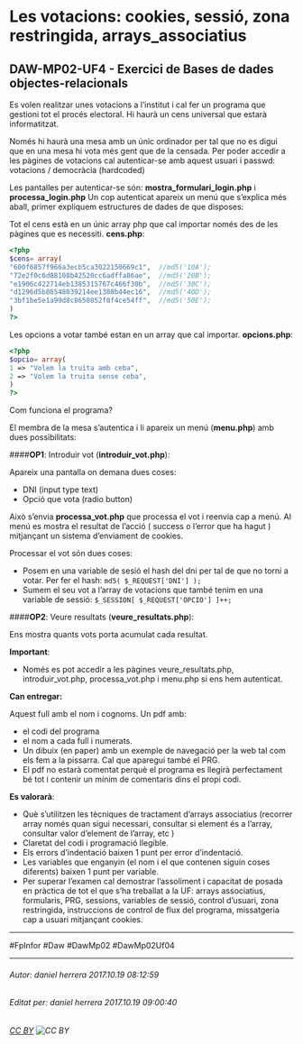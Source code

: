 # Les votacions: cookies, sessió, zona restringida, arrays_associatius
## DAW-MP02-UF4 - Exercici de Bases de dades objectes-relacionals
Es volen realitzar unes votacions a l’institut i cal fer un programa que gestioni tot el procés electoral.
Hi haurà un cens universal que estarà informatitzat.

Només hi haurà una mesa amb un únic ordinador per tal que no es digui que en una mesa hi vota més gent que de la censada.
Per poder accedir a les pàgines de votacions cal autenticar-se amb aquest usuari i passwd:    votacions / democràcia (hardcoded)

Les pantalles per autenticar-se són: **mostra_formulari_login.php** i **processa_login.php**
Un cop autenticat apareix un menú que s’explica més aball, primer expliquem estructures de dades de que disposes:

Tot el cens està en un únic array php que cal importar només des de les pàgines que es necessiti. **cens.php**:

```php
<?php
$cens= array(
"600f6857f966a3ecb5ca3022150669c1",  //md5('10A'); 
"72e2f0c6d08108b42520cc6adffa86ae",  //md5('20B'); 
"e1906c422714eb1385315767c466f30b",  //md5('30C'); 
"d1296d5b86548039214ee1380b44ec16",  //md5('40D'); 
"3bf1be5e1a99d8c8650852f8f4ce54ff",  //md5('50E'); 
)
?>
```

Les opcions a votar també estan en un array que cal importar. **opcions.php**:

```php
<?php
$opcio= array( 
1 => "Volem la truita amb ceba",
2 => "Volem la truita sense ceba",
)
?>

```
Com funciona el programa?

El membra de la mesa s’autentica i li apareix un menú (**menu.php**) amb dues possibilitats:

####**OP1**: Introduir vot (**introduir_vot.php**):

Apareix una pantalla on demana dues coses:

* DNI (input type text)
* Opció que vota (radio button)

Això s’envia **processa_vot.php** que processa el vot i reenvia cap a menú. Al menú es mostra el resultat de l’acció ( success o l’error que ha hagut ) mitjançant un sistema d’enviament de cookies.

Processar el vot són dues coses:
* Posem en una variable de sesió el hash del dni per tal de que no torni a votar. Per fer el hash: `md5( $_REQUEST['DNI'] );`
* Sumem el seu vot a l’array de votacions que també tenim en una variable de sessió: `$_SESSION[ $_REQUEST['OPCIO'] ]++;`

####**OP2**: Veure resultats (**veure_resultats.php**):

Ens mostra quants vots porta acumulat cada resultat.

**Important**:

* Només es pot accedir a les pàgines veure_resultats.php, introduir_vot.php, processa_vot.php i menu.php si ens hem autenticat.

**Can entregar:**

Aquest full amb el nom i cognoms.
Un pdf amb:
* el codi del programa 
* el nom a cada full i numerats.
* Un dibuix (en paper) amb un exemple de navegació per la web tal com els fem a la pissarra. Cal que aparegui també el PRG.
* El pdf no estarà comentat perquè el programa es llegirà perfectament bé tot i contenir un mínim de comentaris dins el propi codi.

**Es valorarà**:

* Què s’utilitzen les tècniques de tractament d’arrays associatius (recorrer array només quan sigui necessari, consultar si element és a l’array, consultar valor d’element de l’array, etc )
* Claretat del codi i programació llegible.
* Els errors d’indentació baixen 1 punt per error d’indentació.
* Les variables que enganyin (el nom i el que contenen siguin coses diferents) baixen 1 punt per variable.
* Per superar l’examen cal demostrar l’assoliment i capacitat de posada en pràctica de tot el que s’ha treballat a la UF: arrays associatius, formularis, PRG, sessions, variables de sessió, control d’usuari, zona restringida, instruccions de control de flux del programa, missatgeria cap a usuari mitjançant cookies.

---

#FpInfor #Daw #DawMp02 #DawMp02Uf04

---

###### Autor: daniel herrera 2017.10.19 08:12:59
###### Editat per: daniel herrera 2017.10.19 09:00:40
###### [CC BY](https://creativecommons.org/licenses/by/4.0/) ![CC BY](https://licensebuttons.net/l/by/3.0/80x15.png)
